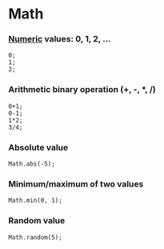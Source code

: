 # Math

### [Numeric](/reference/types/number) values: 0, 1, 2, ...

```block
0;
1;
2;
```

### Arithmetic binary operation (+, -, *, /)

```block
0+1;
0-1;
1*2;
3/4;
```

### Absolute value

```block
Math.abs(-5);
```

### Minimum/maximum of two values

```block
Math.min(0, 1);
```

### Random value

```block
Math.random(5);
```
